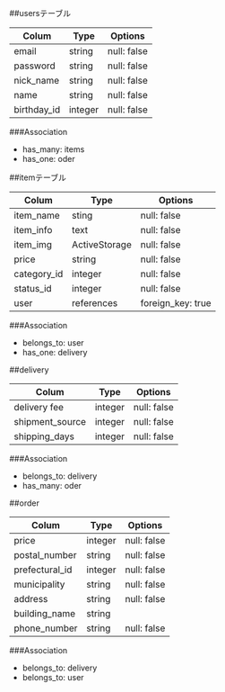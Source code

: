 ##usersテーブル

| Colum     | Type  | Options    |
|-----------|-------|------------|
|email      |string |null: false |
|password   |string |null: false |
|nick_name  |string |null: false |
|name       |string |null: false |
|birthday_id|integer|null: false |

###Association
- has_many: items
- has_one: oder

##itemテーブル

| Colum       | Type        | Options         |
|-------------|-------------|-----------------|
|item_name    |sting        |null: false      |
|item_info    |text         |null: false      |
|item_img     |ActiveStorage|null: false      |
|price        |string       |null: false      |
|category_id  |integer      |null: false      |
|status_id    |integer      |null: false      |
|user         |references   |foreign_key: true|

###Association
- belongs_to: user
- has_one: delivery

##delivery

| Colum         | Type  | Options    |
|---------------|-------|------------|
|delivery fee   |integer|null: false |
|shipment_source|integer|null: false |
|shipping_days  |integer|null: false |

###Association
- belongs_to: delivery
- has_many: oder

##order

| Colum        | Type  | Options    |
|--------------|-------|------------|
|price         |integer|null: false |
|postal_number |string |null: false |
|prefectural_id|integer|null: false |
|municipality  |string |null: false |
|address       |string |null: false |
|building_name |string |            |
|phone_number  |string |null: false |

###Association
- belongs_to: delivery
- belongs_to: user